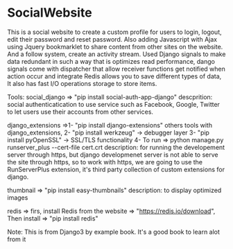 # SocialWebsite
This is a social website to create a custom profile for users to login, logout, edit their password and reset password.
Also adding Javascript with Ajax using Jquery bookmarklet to share content from other sites on the website.
And a follow system, create an activity stream.
Used Django signals to make data redundant in such a way that is optimizes read performance, dango signals come with dispatcher that allow
receiver functions get notified when action occur and integrate Redis allows you to save different types of data, 
It also has fast I/O operations storage to store items.

Tools:
social_django => "pip install social-auth-app-django"
descprition: social authenticatication to use service such as Facebook, Google, Twitter to let users use their accounts from other services.

django_extensions =>1- "pip install django-extensions"
others tools with django_extensions, 2- "pip install werkzeug" -> debugger layer 
3- "pip install pyOpenSSL" -> SSL/TLS functionality
4- To run => python manage.py runserver_plus --cert-file cert.crt
description: for running the developement server through https, but django developmenet server is not able to serve the site through https, 
so to work with https, we are going to use the RunServerPlus extension, it's third party collection of custom extensions for django.

thumbnail => "pip install easy-thumbnails"
description: to display optimized images

redis => firs, install Redis from the website => "https://redis.io/download", Then install => "pip install redis"







Note: This is from Django3 by example book.
It's a good book to learn alot from it
